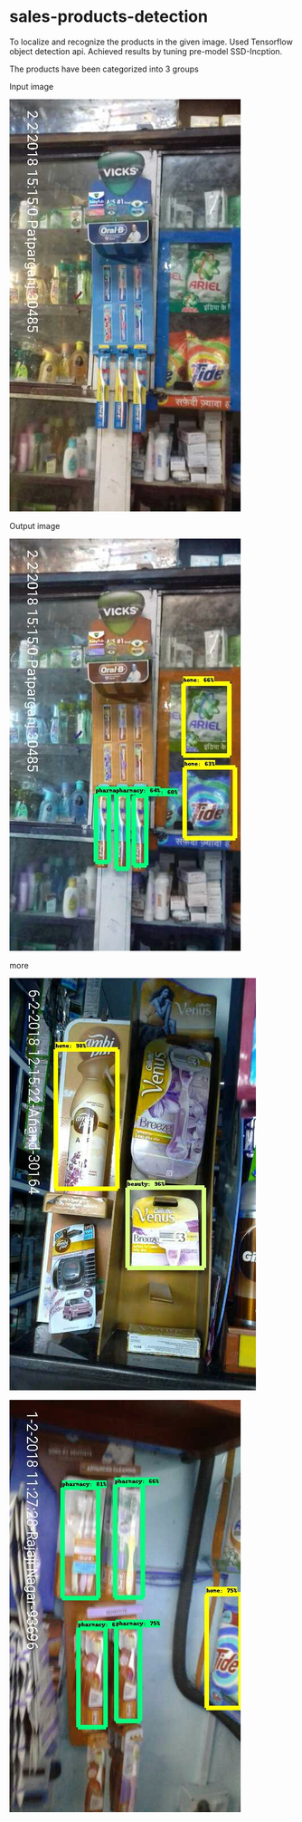 # sales-products-detection

To localize and recognize the products in the given image.
Used Tensorflow object detection api.
Achieved results by tuning pre-model SSD-Incption.


The products have been categorized into 3 groups 


Input image

![alt text](https://github.com/venkatrebba/sales-products-detection/blob/master/test-images/oralcare_1266_59_66221_62_2018-02-02T12-50-18-920Z.jpg)

Output image

![alt text](https://github.com/venkatrebba/sales-products-detection/blob/master/test-images-output/oralcare_1266_59_66221_62_2018-02-02T12-50-18-920Z.jpg)

more

![alt text](https://github.com/venkatrebba/sales-products-detection/blob/master/test-images-output/venus_1677_58_53246_69_2018-02-07T10-41-04-030Z.jpg)

![alt text](https://github.com/venkatrebba/sales-products-detection/blob/master/test-images-output/oralcare_1952_56_24406_62_2018-02-01T10-15-08-465Z.jpg)
